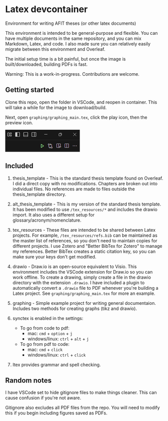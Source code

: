 

# Latex devcontainer

Environment for writing AFIT theses (or other latex documents)

This environment is intended to be general-purpose and flexible. You can have multiple documents in the same repository, and you can mix Markdown, Latex, and code. I also made sure you can relatively easily migrate between this environment and Overleaf.

The initial setup time is a bit painful, but once the image is built/downloaded, building PDFs is fast. 

Warning: This is a work-in-progress. Contributions are welcome.


## Getting started

Clone this repo, open the folder in VSCode, and reopen in container. This will take a while for the image to download/build.

Next, open `graphing/graphing_main.tex`, click the play icon, then the preview icon.

![Build Process](tex_resources/img/build.png)


## Included

1. thesis_template - This is the standard thesis template found on Overleaf. I did a direct copy with no modifications. Chapters are broken out into individual files. No references are made to files outside the thesis_template directory.

1. alt_thesis_template - This is my version of the standard thesis template. It has been modified to use `/tex_resources/*` and includes the drawio import. It also uses a different setup for glossary/acronym/nomenclature.  
   
1. tex_resources - These files are intended to be shared between Latex projects. For example, `/tex_resources/refs.bib` can be maintained as the master list of references, so you don't need to maintain copies for different projects. I use Zotero and "Better BibTex for Zotero" to manage my references. Better BibTex creates a static citation key, so you can make sure your keys don't get modified.

1. drawio - Draw.io is an open-source equivalent to Visio. This environment includes the VSCode extension for Draw.io so you can work offline. To create a drawing, simply create a file in the drawio directory with the extension `.drawio`. I have included a plugin to automatically convert a `.drawio` file to PDF whenever you're building a Latex project. See `graphing/graphing_main.tex` for more an example.

1. graphing - Simple example project for writing general documentaion. Includes two methods for creating graphs (tikz and drawio). 

1. synctex is enabled in the settings:
    - To go from code to pdf:
      - mac: `cmd` + `option` + `j`
      - windows/linux: `ctrl` + `alt` + `j`
    - To go from pdf to code:
      - mac: `cmd` + `click`
      - windows/linux: `ctrl` + `click`

1. ltex provides grammar and spell checking.

## Random notes

I have VSCode set to hide gitignore files to make things cleaner. This can cause confusion if you're not aware.

Gitignore also excludes all PDF files from the repo. You will need to modify this if you begin including figures saved as PDFs.
